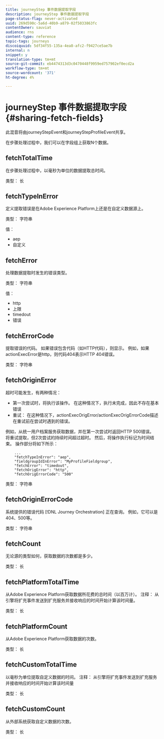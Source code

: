 ```yaml
---
title: journeyStep 事件数据提取字段
description: journeyStep 事件数据提取字段
page-status-flag: never-activated
uuid: 269d590c-5a6d-40b9-a879-02f5033863fc
contentOwner: sauviat
audience: rns
content-type: reference
topic-tags: journeys
discoiquuid: 5df34f55-135a-4ea8-afc2-f9427ce5ae7b
internal: n
snippet: y
translation-type: tm+mt
source-git-commit: eb4474313d3c0470448f9959ed757902ef0ecd2a
workflow-type: tm+mt
source-wordcount: '371'
ht-degree: 4%

---
```



# journeyStep 事件数据提取字段 {#sharing-fetch-fields}

此混音将由journeyStepEvent和journeyStepProfileEvent共享。

在步骤处理过程中，我们可以在字段组上获取N个数据。

## fetchTotalTime

在步骤处理过程中，以毫秒为单位的数据提取总时间。

类型： 长

## fetchTypeInError

定义提取错误是在Adobe Experience Platform上还是在自定义数据源上。

类型： 字符串

值：
* aep
* 自定义

## fetchError

处理数据提取时发生的错误类型。

类型： 字符串

值：
* http
* 上限
* timedout
* 错误

## fetchErrorCode

提取错误的代码。 如果错误包含代码（如HTTP代码），则显示。 例如，如果actionExecError是http，则代码404表示HTTP 404错误。

类型： 字符串

## fetchOriginError

超时可能发生，有两种情况：

* 第一次尝试时，将执行该操作。 在这种情况下，执行未完成，因此不存在基本错误
* 重试： 在这种情况下，actionExecOrigError/actionExecOrigErrorCode描述在重试前在尝试时遇到的错误。

例如，从统一用户档案服务获取数据，并在第一次尝试时返回HTTP 500错误。 将重试提取，但2次尝试的持续时间超过超时。 然后，将操作执行标记为时间结束。 操作部分将如下所示：

```
    ...
    "fetchTypeInError": "aep",
    "fieldgroupIdInError": "MyProfileFieldgroup",
    "fetchError": "timedout",
    "fetchOrigError": "http",
    "fetchOrigErrorCode": "500"
```

类型： 字符串

## fetchOriginErrorCode

系统提供的错误代码 [!DNL Journey Orchestration] 正在查询。 例如，它可以是404、500等。

类型： 字符串

## fetchCount

无论源的类型如何，获取数据的次数都是多少。

类型： 长

## fetchPlatformTotalTime

从Adobe Experience Platform获取数据所花费的总时间（以百万计）。 注释： 从引擎将扩充事件发送到扩充服务并接收响应的时间开始计算该时间量。

类型： 长

## fetchPlatformCount

从Adobe Experience Platform获取数据的次数。

类型： 长

## fetchCustomTotalTime

以毫秒为单位提取自定义数据的时间。 注释： 从引擎将扩充事件发送到扩充服务并接收响应的时间开始计算该时间量

类型： 长

## fetchCustomCount

从外部系统获取自定义数据的次数。

类型： 长
